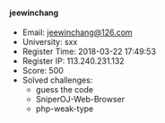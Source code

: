 #### jeewinchang  

* Email: jeewinchang@126.com  
* University: sxx  
* Register Time: 2018-03-22 17:49:53  
* Register IP: 113.240.231.132  
* Score: 500  
* Solved challenges: 
  * guess the code  
  * SniperOJ-Web-Browser  
  * php-weak-type  
